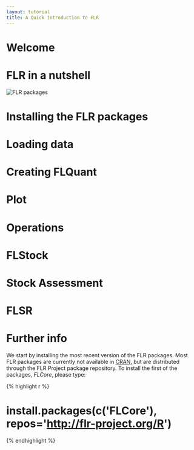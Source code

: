 ```yaml
---
layout: tutorial
title: A Quick Introduction to FLR
---
```





# Welcome

# FLR in a nutshell


![FLR packages](diagrams/flr_pkgs/flr_pkgs.png) 

# Installing the FLR packages

# Loading data

# Creating FLQuant

# Plot

# Operations

# FLStock

# Stock Assessment

# FLSR

# Further info


We start by installing the most recent version of the FLR packages. Most FLR packages are currently not available in [CRAN](http://cran.r-project.org), but are distributed through the FLR Project package repository. To install the first of the packages, *FLCore*, please type:


{% highlight r %}
# install.packages(c('FLCore'), repos='http://flr-project.org/R')
{% endhighlight %}


